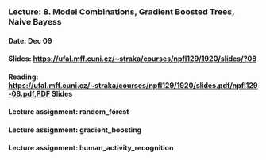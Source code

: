 ### Lecture: 8. Model Combinations, Gradient Boosted Trees, Naive Bayess
#### Date: Dec 09
#### Slides: https://ufal.mff.cuni.cz/~straka/courses/npfl129/1920/slides/?08
#### Reading: https://ufal.mff.cuni.cz/~straka/courses/npfl129/1920/slides.pdf/npfl129-08.pdf,PDF Slides
#### Lecture assignment: random_forest
#### Lecture assignment: gradient_boosting
#### Lecture assignment: human_activity_recognition
